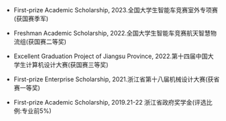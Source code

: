 - First-prize Academic Scholarship, 2023.全国大学生智能车竞赛室外专项赛(获国赛季军)

- Freshman Academic Scholarship, 2022.全国大学生智能车竞赛航天智慧物流组(获国赛二等奖)

- Excellent Graduation Project of Jiangsu Province, 2022.第十四届中国大学生计算机设计大赛(获国赛三等奖)

- First-prize Enterprise Scholarship, 2021.浙江省第十八届机械设计大赛(获省赛一等奖)

- First-prize Academic Scholarship, 2019.21-22 浙江省政府奖学金(评选比例:专业前5%)
